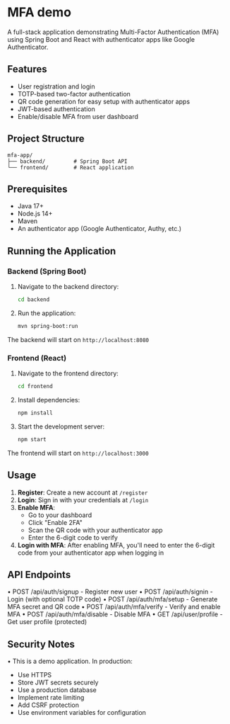 # MFA demo
A full-stack application demonstrating Multi-Factor Authentication (MFA) using Spring Boot and React with authenticator apps like Google Authenticator.
## Features
- User registration and login
- TOTP-based two-factor authentication
- QR code generation for easy setup with authenticator apps
- JWT-based authentication
- Enable/disable MFA from user dashboard
## Project Structure
```
mfa-app/
├── backend/         # Spring Boot API
└── frontend/        # React application
```
## Prerequisites
- Java 17+
- Node.js 14+
- Maven
- An authenticator app (Google Authenticator, Authy, etc.)
## Running the Application
### Backend (Spring Boot)
1. Navigate to the backend directory:
   ```bash
   cd backend
   ```
2. Run the application:
   ```bash
   mvn spring-boot:run
   ```
The backend will start on `http://localhost:8080`
### Frontend (React)
1. Navigate to the frontend directory:
   ```bash
   cd frontend
   ```
2. Install dependencies:
   ```bash
   npm install
   ```
3. Start the development server:
   ```bash
   npm start
   ```
The frontend will start on `http://localhost:3000`
## Usage
1. **Register**: Create a new account at `/register`
2. **Login**: Sign in with your credentials at `/login`
3. **Enable MFA**: 
   - Go to your dashboard
   - Click "Enable 2FA"
   - Scan the QR code with your authenticator app
   - Enter the 6-digit code to verify
4. **Login with MFA**: After enabling MFA, you'll need to enter the 6-digit code from your authenticator app when logging in
## API Endpoints
• POST /api/auth/signup - Register new user
• POST /api/auth/signin - Login (with optional TOTP code)
• POST /api/auth/mfa/setup - Generate MFA secret and QR code
• POST /api/auth/mfa/verify - Verify and enable MFA
• POST /api/auth/mfa/disable - Disable MFA
• GET /api/user/profile - Get user profile (protected)
## Security Notes
• This is a demo application. In production:
  - Use HTTPS
  - Store JWT secrets securely
  - Use a production database
  - Implement rate limiting
  - Add CSRF protection
  - Use environment variables for configuration
